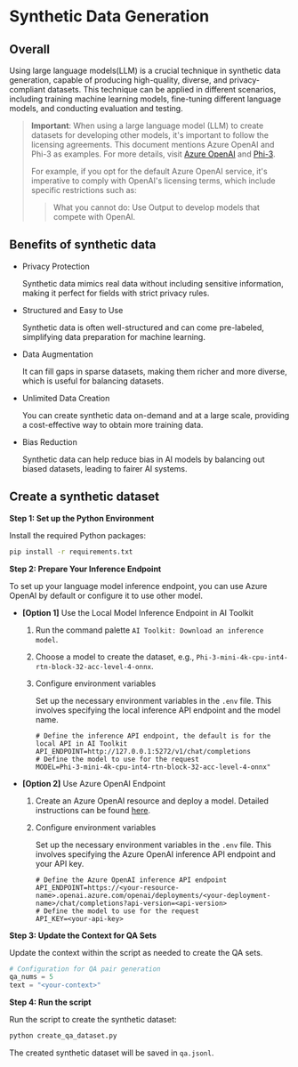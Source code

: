 # Synthetic Data Generation

## Overall

Using large language models(LLM) is a crucial technique in synthetic data generation, capable of producing high-quality, diverse, and privacy-compliant datasets. This technique can be applied in different scenarios, including training machine learning models, fine-tuning different language models, and conducting evaluation and testing.

> **Important**: When using a large language model (LLM) to create datasets for developing other models, it's important to follow the licensing agreements.
> This document mentions Azure OpenAI and Phi-3 as examples. For more details, visit [Azure OpenAI](https://openai.com/policies/business-terms/) and [Phi-3](https://huggingface.co/microsoft/Phi-3-mini-4k-instruct/blob/main/LICENSE).
>
> For example, if you opt for the default Azure OpenAI service, it's imperative to comply with OpenAI's licensing terms, which include specific restrictions such as:
>> What you cannot do:
>> Use Output to develop models that compete with OpenAI.


## Benefits of synthetic data

- Privacy Protection

  Synthetic data mimics real data without including sensitive information, making it perfect for fields with strict privacy rules.

- Structured and Easy to Use

  Synthetic data is often well-structured and can come pre-labeled, simplifying data preparation for machine learning.

- Data Augmentation

  It can fill gaps in sparse datasets, making them richer and more diverse, which is useful for balancing datasets.

- Unlimited Data Creation

  You can create synthetic data on-demand and at a large scale, providing a cost-effective way to obtain more training data.

- Bias Reduction

  Synthetic data can help reduce bias in AI models by balancing out biased datasets, leading to fairer AI systems.

## Create a synthetic dataset

**Step 1: Set up the Python Environment**

Install the required Python packages:

```sh
pip install -r requirements.txt
```

**Step 2: Prepare Your Inference Endpoint**

To set up your language model inference endpoint, you can use Azure OpenAI by default or configure it to use other model.

- **[Option 1]** Use the Local Model Inference Endpoint in AI Toolkit
  1. Run the command palette `AI Toolkit: Download an inference model`.
  2. Choose a model to create the dataset, e.g., `Phi-3-mini-4k-cpu-int4-rtn-block-32-acc-level-4-onnx`.
  3. Configure environment variables

     Set up the necessary environment variables in the `.env` file. This involves specifying the local inference API endpoint and the model name.

      ```
      # Define the inference API endpoint, the default is for the local API in AI Toolkit
      API_ENDPOINT=http://127.0.0.1:5272/v1/chat/completions
      # Define the model to use for the request
      MODEL=Phi-3-mini-4k-cpu-int4-rtn-block-32-acc-level-4-onnx"
      ```

- **[Option 2]** Use Azure OpenAI Endpoint
  1. Create an Azure OpenAI resource and deploy a model. Detailed instructions can be found [here](https://learn.microsoft.com/azure/ai-services/openai/how-to/create-resource).
  2. Configure environment variables

     Set up the necessary environment variables in the `.env` file. This involves specifying the Azure OpenAI inference API endpoint and your API key.

      ```
      # Define the Azure OpenAI inference API endpoint
      API_ENDPOINT=https://<your-resource-name>.openai.azure.com/openai/deployments/<your-deployment-name>/chat/completions?api-version=<api-version>
      # Define the model to use for the request
      API_KEY=<your-api-key>
      ```

**Step 3: Update the Context for QA Sets**

Update the context within the script as needed to create the QA sets.

```python
# Configuration for QA pair generation
qa_nums = 5
text = "<your-context>"
```

**Step 4: Run the script**

Run the script to create the synthetic dataset:

```sh
python create_qa_dataset.py
```

The created synthetic dataset will be saved in `qa.jsonl`.
